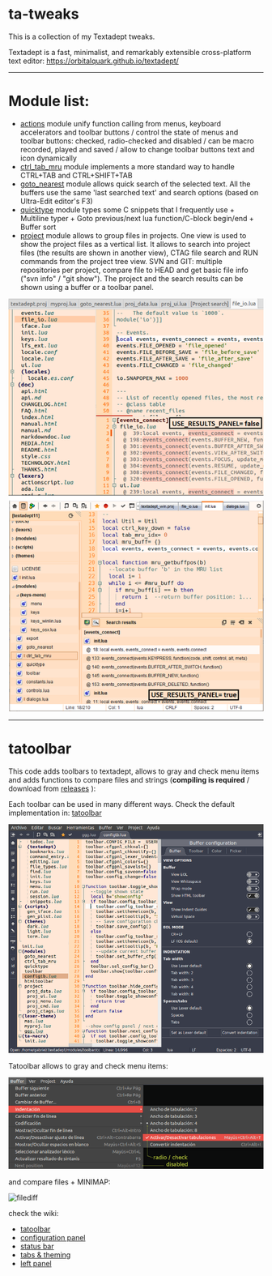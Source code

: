 # ta-tweaks

This is a collection of my Textadept tweaks.

Textadept is a fast, minimalist, and remarkably extensible cross-platform text editor: https://orbitalquark.github.io/textadept/

***

# Module list:

* [actions](https://github.com/gabdub/ta-tweaks/wiki/actions) module unify function calling from menus, keyboard accelerators and toolbar buttons / control the state of menus and toolbar buttons: checked, radio-checked and disabled / can be macro recorded, played and saved / allow to change toolbar buttons text and icon dynamically
* [ctrl_tab_mru](https://github.com/gabdub/ta-tweaks/wiki/ctrl_tab_mru-module) module implements a more standard way to handle CTRL+TAB and CTRL+SHIFT+TAB
* [goto_nearest](https://github.com/gabdub/ta-tweaks/wiki/goto_nearest-module) module allows quick search of the selected text. All the buffers use the same 'last searched text' and search options (based on Ultra-Edit editor's F3)
* [quicktype](https://github.com/gabdub/ta-tweaks/wiki/quicktype-module) module types some C snippets that I frequently use + Multiline typer + Goto previous/next lua function/C-block begin/end + Buffer sort
* [project](https://github.com/gabdub/ta-tweaks/wiki/project-module) module allows to group files in projects. One view is used to show the project files as a vertical list. It allows to search into project files (the results are shown in another view),
  CTAG file search and RUN commands from the project tree view. SVN and GIT: multiple repositories per project, compare file to HEAD and get basic file info ("svn info" / "git show"). The project and the search results can be shown using a buffer or a toolbar panel.

![file search](https://github.com/gabdub/ta-tweaks/blob/master/screencapt/ta_search.png "Search text in Project files")

***

# tatoolbar
This code adds toolbars to textadept, allows to gray and check menu items and adds functions to
compare files and strings (__compiling is required__ / download from [releases](https://github.com/gabdub/ta-tweaks/releases) ):

Each toolbar can be used in many different ways. Check the default implementation in: [tatoolbar](https://github.com/gabdub/ta-tweaks/wiki/tatoolbar)

![4 toolbars in action](https://github.com/gabdub/ta-tweaks/blob/master/screencapt/tab-win12.png "4 toolbars in action")

Tatoolbar allows to gray and check menu items:

![Menu changes](https://github.com/gabdub/ta-tweaks/blob/master/screencapt/ttbmenu.png "Menu changes")

and compare files + MINIMAP:

![filediff](https://github.com/gabdub/ta-tweaks/wiki/img/filediff.png "File diff")

check the wiki:
* [tatoolbar](https://github.com/gabdub/ta-tweaks/wiki/tatoolbar)
* [configuration panel](https://github.com/gabdub/ta-tweaks/wiki/tatoolbar---configuration-panel)
* [status bar](https://github.com/gabdub/ta-tweaks/wiki/tatoolbar---status-bar)
* [tabs & theming](https://github.com/gabdub/ta-tweaks/wiki/tatoolbar---tabs-&-theming)
* [left panel](https://github.com/gabdub/ta-tweaks/wiki/tatoolbar---left-panel)
